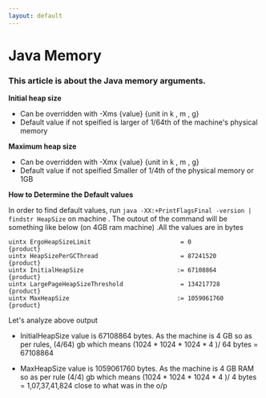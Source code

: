 ```yaml
---
layout: default
---
```


# Java Memory 

### This article is about the Java memory arguments.


**Initial heap size**
- Can be overridden with -Xms {value} {unit in k , m , g}
- Default value if not speified is larger of 1/64th of the machine's physical memory 


**Maximum heap size**
- Can be overridden with -Xmx {value} {unit in k , m , g}
- Default value if not speified Smaller of 1/4th of the physical memory or 1GB

  
**How to Determine the Default values**
  
In order to find default values, run ```java -XX:+PrintFlagsFinal -version | findstr HeapSize``` on machine . The outout of the command will be something like below (on 4GB ram machine) .All the values are in bytes
  
  ```
  uintx ErgoHeapSizeLimit                         = 0                                   {product}
  uintx HeapSizePerGCThread                       = 87241520                            {product}
  uintx InitialHeapSize                          := 67108864                            {product}
  uintx LargePageHeapSizeThreshold                = 134217728                           {product}
  uintx MaxHeapSize                              := 1059061760                          {product}

  ```
 
Let's analyze above output

- InitialHeapSize value is 67108864 bytes. As the machine is 4 GB so as per rules, (4/64) gb which means (1024 * 1024 * 1024 * 4 )/ 64 bytes =  67108864

- MaxHeapSize value is 1059061760 bytes. As the machine is 4 GB RAM so as per rule (4/4) gb  which means (1024 * 1024 * 1024 * 4 )/ 4 bytes = 1,07,37,41,824 close to what was in the o/p


  

  
  
  
  
  
  
  
